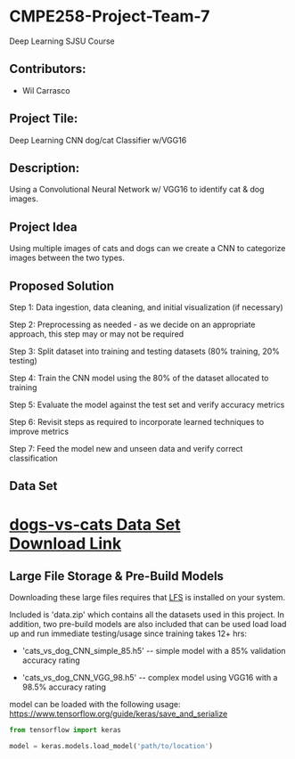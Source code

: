 # CMPE258-Project-Team-7
Deep Learning SJSU Course

## Contributors:
* Wil Carrasco

## Project Tile: 
Deep Learning CNN dog/cat Classifier w/VGG16
 
## Description:
Using a Convolutional Neural Network w/ VGG16 to identify cat & dog images.

## Project Idea
Using multiple images of cats and dogs can we create a CNN to categorize images between the two types.

## Proposed Solution
Step 1: Data ingestion, data cleaning, and initial visualization (if necessary)

Step 2: Preprocessing as needed - as we decide on an appropriate approach, this step may or may not be required

Step 3: Split dataset into training and testing datasets (80% training, 20% testing)

Step 4: Train the CNN model using the 80% of the dataset allocated to training

Step 5: Evaluate the model against the test set and verify accuracy metrics

Step 6: Revisit steps as required to incorporate learned techniques to improve metrics

Step 7: Feed the model new and unseen data and verify correct classification


Data Set
------------
[dogs-vs-cats Data Set](https://www.kaggle.com/biaiscience/dogs-vs-cats)  
[Download Link](https://www.kaggle.com/biaiscience/dogs-vs-cats/download)
=======

## Large File Storage & Pre-Build Models
Downloading these large files requires that [LFS](https://git-lfs.github.com/) is installed on your system.

Included is 'data.zip' which contains all the datasets used in this project. In addition, two pre-build models
are also included that can be used load load up and run immediate testing/usage since training takes 12+ hrs:

* 'cats_vs_dog_CNN_simple_85.h5' -- simple model with a 85% validation accuracy rating

* 'cats_vs_dog_CNN_VGG_98.h5' -- complex model using VGG16 with a 98.5% accuracy rating

model can be loaded with the following usage: https://www.tensorflow.org/guide/keras/save_and_serialize

```python
from tensorflow import keras

model = keras.models.load_model('path/to/location')
```
